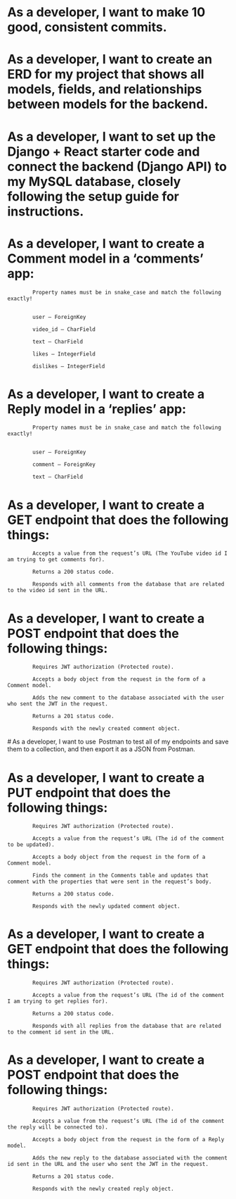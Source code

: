  # As a developer, I want to make 10 good, consistent commits.


 # As a developer, I want to create an ERD for my project that shows all models, fields, and relationships between models for the backend.


 # As a developer, I want to set up the Django + React starter code and connect the backend (Django API) to my MySQL database, closely following the setup guide for instructions. 


 # As a developer, I want to create a Comment model in a ‘comments’ app: 


            Property names must be in snake_case and match the following exactly!  


            user – ForeignKey 

            video_id – CharField 

            text – CharField 

            likes – IntegerField 

            dislikes – IntegerField 


 # As a developer, I want to create a Reply model in a ‘replies’ app: 


            Property names must be in snake_case and match the following exactly!  


            user – ForeignKey 

            comment – ForeignKey 

            text – CharField 


 # As a developer, I want to create a GET endpoint that does the following things: 


            Accepts a value from the request’s URL (The YouTube video id I am trying to get comments for). 

            Returns a 200 status code. 

            Responds with all comments from the database that are related to the video id sent in the URL. 


 # As a developer, I want to create a POST endpoint that does the following things: 


            Requires JWT authorization (Protected route). 

            Accepts a body object from the request in the form of a Comment model. 

            Adds the new comment to the database associated with the user who sent the JWT in the request. 

            Returns a 201 status code.  

            Responds with the newly created comment object.  


 # As a developer, I want to use  Postman to test all of my endpoints and save them to a collection, and then export it as a JSON from Postman.  



 # As a developer, I want to create a PUT endpoint that does the following things: 


            Requires JWT authorization (Protected route). 

            Accepts a value from the request’s URL (The id of the comment to be updated).  

            Accepts a body object from the request in the form of a Comment model.  

            Finds the comment in the Comments table and updates that comment with the properties that were sent in the request’s body.  

            Returns a 200 status code.  

            Responds with the newly updated comment object.  


 


 # As a developer, I want to create a GET endpoint that does the following things: 


            Requires JWT authorization (Protected route). 

            Accepts a value from the request’s URL (The id of the comment I am trying to get replies for).  

            Returns a 200 status code. 

            Responds with all replies from the database that are related to the comment id sent in the URL. 



 # As a developer, I want to create a POST endpoint that does the following things: 


            Requires JWT authorization (Protected route). 

            Accepts a value from the request’s URL (The id of the comment the reply will be connected to).  

            Accepts a body object from the request in the form of a Reply model.  

            Adds the new reply to the database associated with the comment id sent in the URL and the user who sent the JWT in the request. 

            Returns a 201 status code.  

            Responds with the newly created reply object.  

